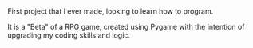 #

First project that I ever made, looking to learn how to program.

It is a "Beta" of a RPG game, created using Pygame with the intention of upgrading my coding skills and logic.
